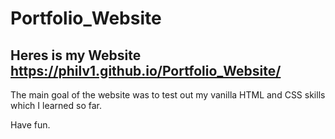 # Portfolio_Website

## Heres is my Website https://philv1.github.io/Portfolio_Website/

The main goal of the website was to test out my vanilla HTML and CSS skills which I learned so far. 

Have fun.
